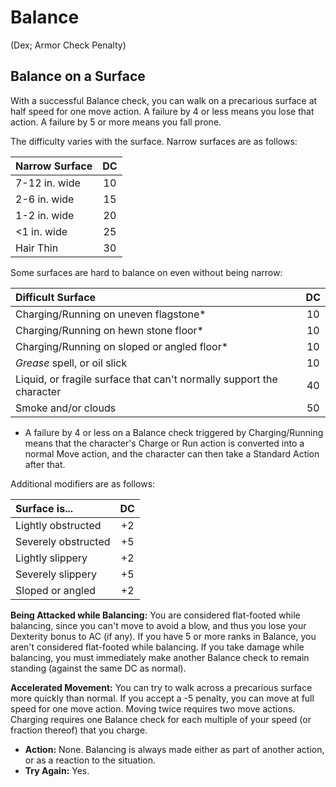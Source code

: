 # Balance

(Dex; Armor Check Penalty)

## Balance on a Surface

With a successful Balance check, you can walk on a precarious surface at half speed for one move action. A failure by 4 or less means you lose that action. A failure by 5 or more means you fall prone.

The difficulty varies with the surface. Narrow surfaces are as follows:

| Narrow Surface | DC |
|:---------------|:--:|
| 7-12 in. wide  | 10 |
| 2-6 in. wide   | 15 |
| 1-2 in. wide   | 20 |
| &lt;1 in. wide | 25 |
| Hair Thin      | 30 |

Some surfaces are hard to balance on even without being narrow:

| Difficult Surface | DC |
|:------------------|:--:|
| Charging/Running on uneven flagstone* | 10 |
| Charging/Running on hewn stone floor* | 10 |
| Charging/Running on sloped or angled floor* | 10 |
| _Grease_ spell, or oil slick | 10 |
| Liquid, or fragile surface that can't normally support the character | 40 |
| Smoke and/or clouds | 50 |

* A failure by 4 or less on a Balance check triggered by Charging/Running means that the character's Charge or Run action is converted into a normal Move action, and the character can then take a Standard Action after that.

Additional modifiers are as follows:

| Surface is... | DC |
|:--------------|:--:|
| Lightly obstructed | +2 |
| Severely obstructed | +5 |
| Lightly slippery | +2 |
| Severely slippery | +5 |
| Sloped or angled | +2 |

__Being Attacked while Balancing:__ You are considered flat-footed while balancing, since you can't move to avoid a blow, and thus you lose your Dexterity bonus to AC (if any). If you have 5 or more ranks in Balance, you aren't considered flat-footed while balancing. If you take damage while balancing, you must immediately make another Balance check to remain standing (against the same DC as normal).

__Accelerated Movement:__ You can try to walk across a precarious surface more quickly than normal. If you accept a -5 penalty, you can move at full speed for one move action. Moving twice requires two move actions. Charging requires one Balance check for each multiple of your speed (or fraction thereof) that you charge.

* __Action:__ None. Balancing is always made either as part of another action, or as a reaction to the situation.
* __Try Again:__ Yes.
